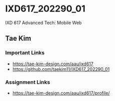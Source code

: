 # IXD617_202290_01
IXD 617 Advanced Tech: Mobile Web

## Tae Kim

### Important Links
- https://tae-kim-design.com/aau/ixd617
- https://github.com/taekim11/IXD617_202290_01

### Assignment Links
- https://tae-kim-design.com/aau/ixd617/profile/

